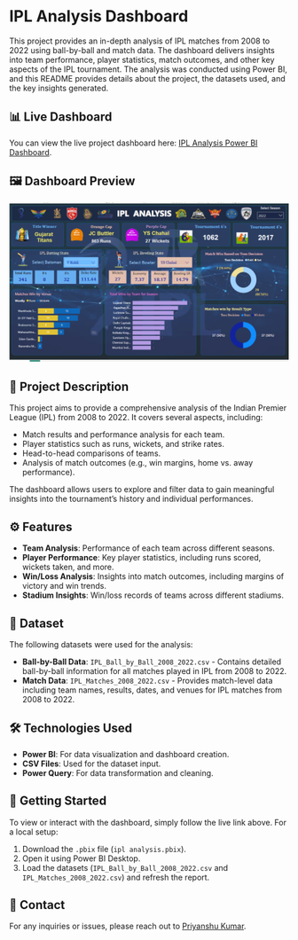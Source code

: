 # IPL Analysis Dashboard

This project provides an in-depth analysis of IPL matches from 2008 to 2022 using ball-by-ball and match data. The dashboard delivers insights into team performance, player statistics, match outcomes, and other key aspects of the IPL tournament. The analysis was conducted using Power BI, and this README provides details about the project, the datasets used, and the key insights generated.

## 📊 Live Dashboard
You can view the live project dashboard here: [IPL Analysis Power BI Dashboard](https://app.powerbi.com/groups/me/dashboards/bfd969d0-5719-4713-8f36-830c350d88bd?experience=power-bi).

## 🖼️ Dashboard Preview
![IPL Analysis Dashboard](https://github.com/Priyanshu9528/IPL-Analysis/blob/main/IPL%20Analysis%20Dashboard.png)

## 📝 Project Description
This project aims to provide a comprehensive analysis of the Indian Premier League (IPL) from 2008 to 2022. It covers several aspects, including:
- Match results and performance analysis for each team.
- Player statistics such as runs, wickets, and strike rates.
- Head-to-head comparisons of teams.
- Analysis of match outcomes (e.g., win margins, home vs. away performance).
  
The dashboard allows users to explore and filter data to gain meaningful insights into the tournament’s history and individual performances.

## ⚙️ Features
- **Team Analysis**: Performance of each team across different seasons.
- **Player Performance**: Key player statistics, including runs scored, wickets taken, and more.
- **Win/Loss Analysis**: Insights into match outcomes, including margins of victory and win trends.
- **Stadium Insights**: Win/loss records of teams across different stadiums.

## 📁 Dataset
The following datasets were used for the analysis:
- **Ball-by-Ball Data**: `IPL_Ball_by_Ball_2008_2022.csv` - Contains detailed ball-by-ball information for all matches played in IPL from 2008 to 2022.
- **Match Data**: `IPL_Matches_2008_2022.csv` - Provides match-level data including team names, results, dates, and venues for IPL matches from 2008 to 2022.

## 🛠️ Technologies Used
- **Power BI**: For data visualization and dashboard creation.
- **CSV Files**: Used for the dataset input.
- **Power Query**: For data transformation and cleaning.

## 🚀 Getting Started
To view or interact with the dashboard, simply follow the live link above. For a local setup:
1. Download the `.pbix` file (`ipl analysis.pbix`).
2. Open it using Power BI Desktop.
3. Load the datasets (`IPL_Ball_by_Ball_2008_2022.csv` and `IPL_Matches_2008_2022.csv`) and refresh the report.

## 📧 Contact
For any inquiries or issues, please reach out to [Priyanshu Kumar](mailto:priyanshukumar99.gt@gmail.com).
